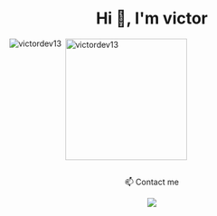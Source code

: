 <h1 align="center">Hi 👋, I'm victor</h1>

<p><img align="left" src="https://github-readme-stats.vercel.app/api/top-langs?username=victordev13&show_icons=true&theme=dracula&locale=en&layout=donut" alt="victordev13" /></p>

<p>&nbsp;<img align="center" src="https://github-readme-stats.vercel.app/api?username=victordev13&show_icons=true&theme=dracula&locale=pt-BR" alt="victordev13" height="215" /></p>

##
<p align="center">📫 Contact me</p>
<p align="center">
  <a href="https://www.linkedin.com/in/victorcsdev" target="_blank">
      <img src="https://img.shields.io/badge/LinkedIn-blue?style=flat&logo=linkedin&labelColor=blue" />
  </a>
</p>

